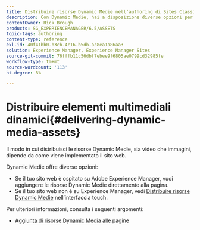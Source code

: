 ```yaml
---
title: Distribuire risorse Dynamic Medie nell’authoring di Sites Classic
description: Con Dynamic Medie, hai a disposizione diverse opzioni per distribuire le risorse Dynamic Medie, sia video che immagini, al tuo sito web.
contentOwner: Rick Brough
products: SG_EXPERIENCEMANAGER/6.5/ASSETS
topic-tags: authoring
content-type: reference
exl-id: 40f41bb0-b3cb-4c16-b5db-ac8ea1a86aa3
solution: Experience Manager, Experience Manager Sites
source-git-commit: 76fffb11c56dbf7ebee9f6805ae0799cd32985fe
workflow-type: tm+mt
source-wordcount: '113'
ht-degree: 8%

---
```


# Distribuire elementi multimediali dinamici{#delivering-dynamic-media-assets}

Il modo in cui distribuisci le risorse Dynamic Medie, sia video che immagini, dipende da come viene implementato il sito web.

Dynamic Medie offre diverse opzioni:

* Se il tuo sito web è ospitato su Adobe Experience Manager, vuoi aggiungere le risorse Dynamic Medie direttamente alla pagina.
* Se il tuo sito web non è su Experience Manager, vedi [Distribuire risorse Dynamic Medie](/help/assets/delivering-dynamic-media-assets.md) nell’interfaccia touch.

Per ulteriori informazioni, consulta i seguenti argomenti:

* [Aggiunta di risorse Dynamic Media alle pagine](/help/sites-classic-ui-authoring/dynamic-media-assets-adding-to-page.md)
